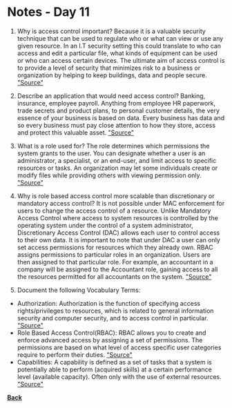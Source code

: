 # Notes - Day 11

1. Why is access control important? Because it is a valuable security technique that can be used to regulate who or what can view or use any given resource. In an I.T security setting this could translate to who can access and edit a particular file, what kinds of equipment can be used or who can access certain devices. The ultimate aim of access control is to provide a level of security that minimizes risk to a business or organization by helping to keep buildings, data and people secure. <a href = "https://premieritsolution.co.uk/the-important-of-access-control/">"Source"</a>

2. Describe an application that would need access control? Banking, insurance, employee payroll. Anything from employee HR paperwork, trade secrets and product plans, to personal customer details, the very essence of your business is based on data. Every business has data and so every business must pay close attention to how they store, access and protect this valuable asset. <a href = "https://premieritsolution.co.uk/the-important-of-access-control/">"Source"</a>

3. What is a role used for?  The role determines which permissions the system grants to the user. You can designate whether a user is an administrator, a specialist, or an end-user, and limit access to specific resources or tasks. An organization may let some individuals create or modify files while providing others with viewing permission only. <a href = "https://www.imperva.com/learn/data-security/role-based-access-control-rbac/">"Source"</a>

4. Why is role based access control more scalable than discretionary or mandatory access control? It is not possible under MAC enforcement for users to change the access control of a resource. Unlike Mandatory Access Control where access to system resources is controlled by the operating system under the control of a system administrator, Discretionary Access Control (DAC) allows each user to control access to their own data. It is important to note that under DAC a user can only set access permissions for resources which they already own. RBAC assigns permissions to particular roles in an organization. Users are then assigned to that particular role. For example, an accountant in a company will be assigned to the Accountant role, gaining access to all the resources permitted for all accountants on the system. <a href = "https://www.techotopia.com/index.php/Mandatory,_Discretionary,_Role_and_Rule_Based_Access_Control">"Source"</a>

5. Document the following Vocabulary Terms:

- Authorization: Authorization is the function of specifying access rights/privileges to resources, which is related to general information security and computer security, and to access control in particular. <a href = "https://en.wikipedia.org/wiki/Authorization">"Source"</a>
- Role Based Access Control(RBAC): RBAC allows you to create and enforce advanced access by assigning a set of permissions. The permissions are based on what level of access specific user categories require to perform their duties. <a href = "https://www.sailpoint.com/identity-library/what-is-role-based-access-control/?elqct=PaidMedia&elqchannel=GoogleSearch&elqcta=CjwKCAiAlrSPBhBaEiwAuLSDUIXa3nNPXZ7m4DTufVavWQ3psabSNXoP9H-OdxVTb5DlwOeTqLNRbRoC4gsQAvD_BwE&gclid=CjwKCAiAlrSPBhBaEiwAuLSDUIXa3nNPXZ7m4DTufVavWQ3psabSNXoP9H-OdxVTb5DlwOeTqLNRbRoC4gsQAvD_BwE">"Source"</a>
- Capabilities: A capability is defined as a set of tasks that a system is potentially able to perform (acquired skills) at a certain performance level (available capacity). Often only with the use of external resources. <a href = "https://www.dragon1.com/terms/capability-definition">"Source"</a>

**<a href = "https://github.com/scottie-l/reading-notes/tree/main/reading-notes-401">Back</a>**
